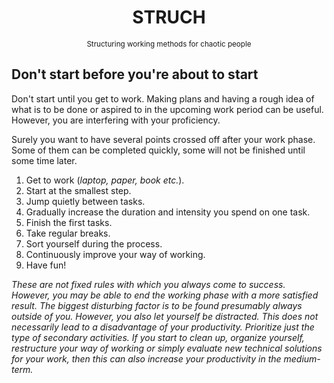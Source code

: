 <div align="center">
  <h1>STRUCH</h1>
  <sub>Structuring working methods for chaotic people</sub>
</div>

## Don't start before you're about to start

Don't start until you get to work. Making plans and having a rough idea of what is to be done or aspired to in the upcoming work period can be useful. However, you are interfering with your proficiency.

Surely you want to have several points crossed off after your work phase. Some of them can be completed quickly, some will not be finished until some time later.

1. Get to work (*laptop, paper, book etc.*).
2. Start at the smallest step.
3. Jump quietly between tasks.
4. Gradually increase the duration and intensity you spend on one task.
5. Finish the first tasks.
6. Take regular breaks.
7. Sort yourself during the process.
8. Continuously improve your way of working.
9. Have fun!

*These are not fixed rules with which you always come to success. However, you may be able to end the working phase with a more satisfied result. The biggest disturbing factor is to be found presumably always outside of you. However, you also let yourself be distracted. This does not necessarily lead to a disadvantage of your productivity. Prioritize just the type of secondary activities. If you start to clean up, organize yourself, restructure your way of working or simply evaluate new technical solutions for your work, then this can also increase your productivity in the medium-term.*
